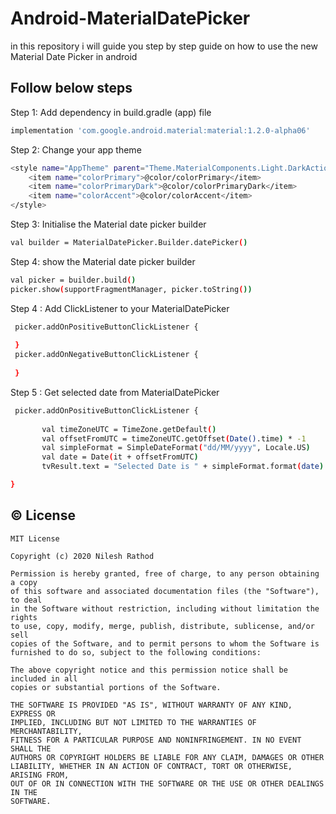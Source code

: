 

# Android-MaterialDatePicker

in this repository i will guide you step by step guide on how to use the new Material Date Picker in android

## Follow below steps

Step 1: Add dependency in build.gradle (app) file


```bash
implementation 'com.google.android.material:material:1.2.0-alpha06'
```


Step 2: Change your app theme


```bash 
<style name="AppTheme" parent="Theme.MaterialComponents.Light.DarkActionBar">
    <item name="colorPrimary">@color/colorPrimary</item>
    <item name="colorPrimaryDark">@color/colorPrimaryDark</item>
    <item name="colorAccent">@color/colorAccent</item>
</style>
```

Step 3: Initialise the Material date picker builder
```bash
val builder = MaterialDatePicker.Builder.datePicker()
```

Step 4: show the Material date picker builder
```bash
val picker = builder.build()
picker.show(supportFragmentManager, picker.toString())
```

Step 4 : Add ClickListener to your MaterialDatePicker
```bash
 picker.addOnPositiveButtonClickListener { 
                
 }
 picker.addOnNegativeButtonClickListener { 
                
 }

```

Step 5 : Get selected date from MaterialDatePicker
```bash
 picker.addOnPositiveButtonClickListener {
         
       val timeZoneUTC = TimeZone.getDefault()
       val offsetFromUTC = timeZoneUTC.getOffset(Date().time) * -1
       val simpleFormat = SimpleDateFormat("dd/MM/yyyy", Locale.US)
       val date = Date(it + offsetFromUTC)
       tvResult.text = "Selected Date is " + simpleFormat.format(date)

}

```




## © License 
```
MIT License

Copyright (c) 2020 Nilesh Rathod

Permission is hereby granted, free of charge, to any person obtaining a copy
of this software and associated documentation files (the "Software"), to deal
in the Software without restriction, including without limitation the rights
to use, copy, modify, merge, publish, distribute, sublicense, and/or sell
copies of the Software, and to permit persons to whom the Software is
furnished to do so, subject to the following conditions:

The above copyright notice and this permission notice shall be included in all
copies or substantial portions of the Software.

THE SOFTWARE IS PROVIDED "AS IS", WITHOUT WARRANTY OF ANY KIND, EXPRESS OR
IMPLIED, INCLUDING BUT NOT LIMITED TO THE WARRANTIES OF MERCHANTABILITY,
FITNESS FOR A PARTICULAR PURPOSE AND NONINFRINGEMENT. IN NO EVENT SHALL THE
AUTHORS OR COPYRIGHT HOLDERS BE LIABLE FOR ANY CLAIM, DAMAGES OR OTHER
LIABILITY, WHETHER IN AN ACTION OF CONTRACT, TORT OR OTHERWISE, ARISING FROM,
OUT OF OR IN CONNECTION WITH THE SOFTWARE OR THE USE OR OTHER DEALINGS IN THE
SOFTWARE.
```
